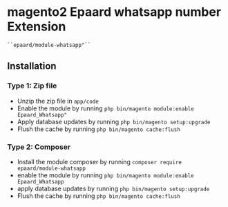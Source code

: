 # magento2 Epaard whatsapp number Extension

    ``epaard/module-whatsapp"``

## Installation

### Type 1: Zip file

 - Unzip the zip file in `app/code`
 - Enable the module by running `php bin/magento module:enable Epaard_Whatsapp"`
 - Apply database updates by running `php bin/magento setup:upgrade`
 - Flush the cache by running `php bin/magento cache:flush`

### Type 2: Composer

 - Install the module composer by running `composer require epaard/module-whatsapp`
 - enable the module by running `php bin/magento module:enable Epaard_Whatsapp`
 - apply database updates by running `php bin/magento setup:upgrade`
 - Flush the cache by running `php bin/magento cache:flush`

